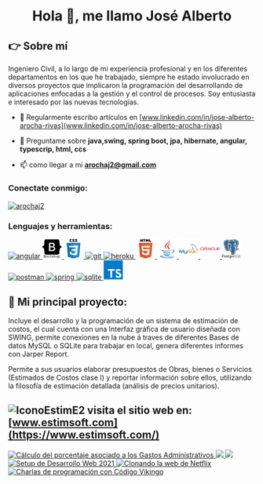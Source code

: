 <h1 align="center">Hola 👋, me llamo José Alberto</h1>

## 👉 Sobre mí
Ingeniero Civil, a lo largo de mi experiencia profesional y en los diferentes departamentos en los que he trabajado, siempre he estado involucrado en diversos proyectos que implicaron la programación del desarrollando de aplicaciones enfocadas a la gestión y el control de procesos. Soy entusiasta e interesado por las nuevas tecnologías.

- 📝 Regularmente escribo artículos en [www.linkedin.com/in/jose-alberto-arocha-rivas](www.linkedin.com/in/jose-alberto-arocha-rivas)

- 💬 Preguntame sobre **java,swing, spring boot, jpa, hibernate, angular, typescrip, html, ccs**

- 📫 como llegar a mi **arochaj2@gmail.com**

<h3 align="left">Conectate conmigo:</h3>
<p align="left">
<a href="https://linkedin.com/in/arochaj2" target="blank"><img align="center" src="https://raw.githubusercontent.com/rahuldkjain/github-profile-readme-generator/master/src/images/icons/Social/linked-in-alt.svg" alt="arochaj2" height="30" width="40" /></a>
</p>

<h3 align="left">Lenguajes y herramientas:</h3>
<p align="left"> <a href="https://angular.io" target="_blank" rel="noreferrer"> <img src="https://angular.io/assets/images/logos/angular/angular.svg" alt="angular" width="40" height="40"/> </a> <a href="https://getbootstrap.com" target="_blank" rel="noreferrer"> <img src="https://raw.githubusercontent.com/devicons/devicon/master/icons/bootstrap/bootstrap-plain-wordmark.svg" alt="bootstrap" width="40" height="40"/> </a> <a href="https://www.w3schools.com/css/" target="_blank" rel="noreferrer"> <img src="https://raw.githubusercontent.com/devicons/devicon/master/icons/css3/css3-original-wordmark.svg" alt="css3" width="40" height="40"/> </a> <a href="https://git-scm.com/" target="_blank" rel="noreferrer"> <img src="https://www.vectorlogo.zone/logos/git-scm/git-scm-icon.svg" alt="git" width="40" height="40"/> </a> <a href="https://heroku.com" target="_blank" rel="noreferrer"> <img src="https://www.vectorlogo.zone/logos/heroku/heroku-icon.svg" alt="heroku" width="40" height="40"/> </a> <a href="https://www.w3.org/html/" target="_blank" rel="noreferrer"> <img src="https://raw.githubusercontent.com/devicons/devicon/master/icons/html5/html5-original-wordmark.svg" alt="html5" width="40" height="40"/> </a> <a href="https://www.java.com" target="_blank" rel="noreferrer"> <img src="https://raw.githubusercontent.com/devicons/devicon/master/icons/java/java-original.svg" alt="java" width="40" height="40"/> </a> <a href="https://www.mysql.com/" target="_blank" rel="noreferrer"> <img src="https://raw.githubusercontent.com/devicons/devicon/master/icons/mysql/mysql-original-wordmark.svg" alt="mysql" width="40" height="40"/> </a> <a href="https://www.oracle.com/" target="_blank" rel="noreferrer"> <img src="https://raw.githubusercontent.com/devicons/devicon/master/icons/oracle/oracle-original.svg" alt="oracle" width="40" height="40"/> </a> <a href="https://www.postgresql.org" target="_blank" rel="noreferrer"> <img src="https://raw.githubusercontent.com/devicons/devicon/master/icons/postgresql/postgresql-original-wordmark.svg" alt="postgresql" width="40" height="40"/> </a> <a href="https://postman.com" target="_blank" rel="noreferrer"> <img src="https://www.vectorlogo.zone/logos/getpostman/getpostman-icon.svg" alt="postman" width="40" height="40"/> </a> <a href="https://spring.io/" target="_blank" rel="noreferrer"> <img src="https://www.vectorlogo.zone/logos/springio/springio-icon.svg" alt="spring" width="40" height="40"/> </a> <a href="https://www.sqlite.org/" target="_blank" rel="noreferrer"> <img src="https://www.vectorlogo.zone/logos/sqlite/sqlite-icon.svg" alt="sqlite" width="40" height="40"/> </a> <a href="https://www.typescriptlang.org/" target="_blank" rel="noreferrer"> <img src="https://raw.githubusercontent.com/devicons/devicon/master/icons/typescript/typescript-original.svg" alt="typescript" width="40" height="40"/> </a> </p>




## 📝 Mi principal proyecto:
Incluye el desarrollo y la programación de un sistema de estimación de costos, el cual cuenta con una Interfaz gráfica de usuario diseñada con SWING, permite conexiones en la nube á traves de diferentes Bases de datos MySQL o SQLite para trabajar en local, genera diferentes informes con Jarper Report.

Permite a sus usuarios elaborar presupuestos de Obras, bienes o Servicios (Estimados de Costos clase I) y reportar información sobre ellos, utilizando la filosofía de estimación detallada (análisis de precios unitarios).

## ![IconoEstimE2](https://user-images.githubusercontent.com/107365178/223501420-07d2f3eb-b189-41f0-a0dd-f8eb3e2daf40.png) visita el sitio web en: [www.estimsoft.com](https://www.estimsoft.com/)
<a href='https://www.estimsoft.com/' title="Cálculo del porcentaje asociado a los Gastos Administrativos" target='_blank'>
  <img width='32%'  src='https://static.wixstatic.com/media/387209_f649d6c4bfb44c2aa2b1b12a9c9b91c8~mv2.png/v1/fill/w_554,h_303,al_c,q_95,usm_0.66_1.00_0.01,enc_auto/Gastos%20Administrativos.png' alt='Cálculo del porcentaje asociado a los Gastos Administrativos' />
</a>
<a href='https://www.estimsoft.com/' title="Cálculo de los costos horarios de operación y posesión de maquinarias y equipos" target='_blank'>
  <img width='32%'  src='https://static.wixstatic.com/media/387209_d60627fe44ff43e684dd847d308749fa~mv2.jpg/v1/fill/w_553,h_325,al_c,q_90,usm_0.66_1.00_0.01,enc_auto/Costos%20de%20Operacion.jpg' />
</a>
<a href='https://www.estimsoft.com/' title="Desglose de Insumos Compuestos" target='_blank'>
  <img width='32%' src='https://static.wixstatic.com/media/387209_9802f0b9970c4e678ac292d7320ef5aa~mv2.png/v1/crop/x_0,y_0,w_1600,h_869/fill/w_556,h_290,al_c,q_95,usm_0.66_1.00_0.01,enc_auto/Insumos%20compuestos.png' />
</a>
<a href='https://www.estimsoft.com/' title="Permite creación de Dasboard" target='_blank'>
  <img width='32%' src='https://static.wixstatic.com/media/387209_b63dc8d73de548b28d139bff81de8d3d~mv2.png/v1/fill/w_363,h_196,al_c,q_95,usm_0.66_1.00_0.01,enc_auto/dashboard3.png' alt='Setup de Desarrollo Web 2021' />
</a>
<a href='https://www.estimsoft.com/' title="Ajusta los sumarios totales del estimado" target='_blank'>
  <img width='32%' src='https://static.wixstatic.com/media/387209_73c071bc9b674b22b831c7bd8f89de79~mv2.png/v1/crop/x_218,y_0,w_1695,h_1037/fill/w_376,h_243,al_c,q_95,usm_0.66_1.00_0.01,enc_auto/SUMARIOS%20TOTALES%204.png' alt='Clonando la web de Netflix' />
</a>
<a href='https://www.estimsoft.com/' title="Variada cantidad de reportes con JasperReports" target='_blank'>
  <img width='32%' src='https://static.wixstatic.com/media/387209_b204f79c5c91447896d3d6e527767879~mv2.png/v1/crop/x_58,y_0,w_1328,h_890/fill/w_373,h_250,al_c,q_95,usm_0.66_1.00_0.01,enc_auto/APU%20MIXTO%20espanol%20-%20ingles.png' alt='Charlas de programación con Código Vikingo' />
</a>
